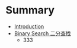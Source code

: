 # Summary

* [Introduction](README.md)
* [Binary Search 二分查找](binarysearch_chapter_md.md)
   * 333

